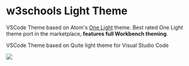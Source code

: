 # w3schools Light Theme

VSCode Theme based on Atom's [One Light](https://github.com/atom/one-light-syntax) theme. Best rated One Light theme port in the marketplace, **features full Workbench theming**.

VSCode Theme based on Quite light theme for Visual Studio Code

![](https://raw.githubusercontent.com/akamud/vscode-theme-onelight/master/screenshots/preview.png)
